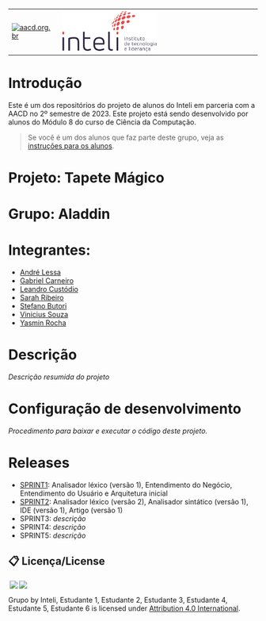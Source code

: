 <table>
<tr>
<td>
<a href= "https://aacd.org.br/"><img src="https://aacd.org.br/wp-content/uploads/2019/10/logo-footer.jpg" alt="aacd.org.br" border="0" width="60%"></a>
</td>
<td><a href= "https://www.inteli.edu.br/"><img src="./inteli-logo.png" alt="Inteli - Instituto de Tecnologia e Liderança" border="0" width="50%"></a>
</td>
</tr>
</table>

# Introdução

Este é um dos repositórios do projeto de alunos do Inteli em parceria com a AACD no 2º semestre de 2023. Este projeto está sendo desenvolvido por alunos do Módulo 8 do curso de Ciência da Computação.

> Se você é um dos alunos que faz parte deste grupo, veja as [instruções para os alunos](./instrucoes_para_alunos/LEIAME_aluno.md).

# Projeto: Tapete Mágico

# Grupo: Aladdin

# Integrantes:

* [André Lessa](https://www.linkedin.com/in/andrelessajr/)
* [Gabriel Carneiro](https://www.linkedin.com/in/gabecarneiro/)
* [Leandro Custódio](https://www.linkedin.com/in/leandro-custodio/)
* [Sarah Ribeiro](https://www.linkedin.com/in/sarah-miranda-ribeiro/)
* [Stefano Butori](https://www.linkedin.com/in/sbutori/)
* [Vinicius Souza](https://www.linkedin.com/in/vinicius-souza-santos/) 
* [Yasmin Rocha](https://www.linkedin.com/in/yasminvit%C3%B3riarocha/)


# Descrição

*Descrição resumida do projeto*

# Configuração de desenvolvimento

*Procedimento para baixar e executar o código deste projeto.*

# Releases

* [SPRINT1](https://github.com/2023M8T1Inteli/grupo4/releases/tag/sprint1): Analisador léxico (versão 1), Entendimento do Negócio, Entendimento do Usuário e Arquitetura inicial
* [SPRINT2](https://github.com/2023M8T1Inteli/grupo4/releases/tag/sprint2): Analisador léxico (versão 2), Analisador sintático (versão 1), IDE (versão 1), Artigo (versão 1)
* SPRINT3: *descrição*
* SPRINT4: *descrição*
* SPRINT5: *descrição*

## 📋 Licença/License

<img style="height:22px!important;margin-left:3px;vertical-align:text-bottom;" src="https://mirrors.creativecommons.org/presskit/icons/cc.svg?ref=chooser-v1"><img style="height:22px!important;margin-left:3px;vertical-align:text-bottom;" src="https://mirrors.creativecommons.org/presskit/icons/by.svg?ref=chooser-v1"><p xmlns:cc="http://creativecommons.org/ns#" xmlns:dct="http://purl.org/dc/terms/">

<a property="dct:title" rel="cc:attributionURL">Grupo</a> by <a rel="cc:attributionURL dct:creator" property="cc:attributionName">Inteli, Estudante 1, Estudante 2, Estudante 3, Estudante 4, Estudante 5, Estudante 6</a> is licensed under <a href="https://creativecommons.org/licenses/by/4.0/?ref=chooser-v1" rel="license noopener noreferrer" style="display:inline-block;">Attribution 4.0 International</a>.</p>
